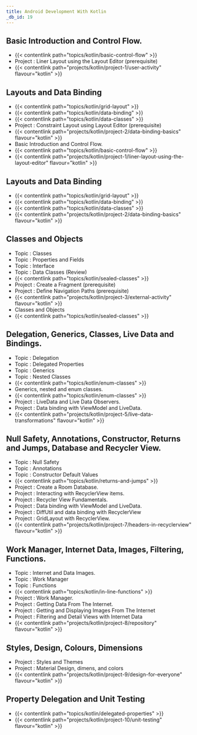 ```yaml
---
title: Android Development With Kotlin
_db_id: 19
---
```


## Basic Introduction and Control Flow.

- {{< contentlink path="topics/kotlin/basic-control-flow" >}}
- Project : Liner Layout using the Layout Editor (prerequisite)
- {{< contentlink path="projects/kotlin/project-1/user-activity" flavour="kotlin" >}}

## Layouts and Data Binding

- {{< contentlink path="topics/kotlin/grid-layout" >}}
- {{< contentlink path="topics/kotlin/data-binding" >}}
- {{< contentlink path="topics/kotlin/data-classes" >}}
- Project : Constraint Layout using Layout Editor (prerequisite)
- {{< contentlink path="projects/kotlin/project-2/data-binding-basics"  flavour="kotlin" >}}
- Basic Introduction and Control Flow.
- {{< contentlink path="topics/kotlin/basic-control-flow" >}}
- {{< contentlink path="projects/kotlin/project-1/liner-layout-using-the-layout-editor" flavour="kotlin" >}}

## Layouts and Data Binding

- {{< contentlink path="topics/kotlin/grid-layout" >}}
- {{< contentlink path="topics/kotlin/data-binding" >}}
- {{< contentlink path="topics/kotlin/data-classes" >}}
- {{< contentlink path="projects/kotlin/project-2/data-binding-basics" flavour="kotlin" >}}

## Classes and Objects

- Topic : Classes
- Topic : Properties and Fields
- Topic : Interface
- Topic : Data Classes (Review)
- {{< contentlink path="topics/kotlin/sealed-classes" >}}
- Project : Create a Fragment (prerequisite)
- Project : Define Navigation Paths (prerequisite)
- {{< contentlink path="projects/kotlin/project-3/external-activity"  flavour="kotlin" >}}
- Classes and Objects
- {{< contentlink path="topics/kotlin/sealed-classes" >}}

## Delegation, Generics, Classes, Live Data and Bindings.

- Topic : Delegation
- Topic : Delegated Properties
- Topic : Generics
- Topic : Nested Classes
- {{< contentlink path="topics/kotlin/enum-classes" >}}
- Generics, nested and enum classes.
- {{< contentlink path="topics/kotlin/enum-classes" >}}
- Project : LiveData and Live Data Observers.
- Project : Data binding with ViewModel and LiveData.
- {{< contentlink path="projects/kotlin/project-5/live-data-transformations" flavour="kotlin" >}}

## Null Safety, Annotations, Constructor, Returns and Jumps, Database and Recycler View.

- Topic : Null Safety
- Topic : Annotations
- Topic : Constructor Default Values
- {{< contentlink path="topics/kotlin/returns-and-jumps" >}}
- Project : Create a Room Database.
- Project : Interacting with RecyclerView items.
- Project : Recycler View Fundamentals.
- Project : Data binding with ViewModel and LiveData.
- Project : DiffUtil and data binding with RecyclerView
- Project : GridLayout with RecyclerView.
- {{< contentlink path="projects/kotlin/project-7/headers-in-recyclerview" flavour="kotlin" >}}

## Work Manager, Internet Data, Images, Filtering, Functions.

- Topic : Internet and Data Images.
- Topic : Work Manager
- Topic : Functions
- {{< contentlink path="topics/kotlin/in-line-functions" >}}
- Project : Work Manager.
- Project : Getting Data From The Internet.
- Project : Getting and Displaying Images From The Internet
- Project : Filtering and Detail Views with Internet Data
- {{< contentlink path="projects/kotlin/project-8/repository" flavour="kotlin" >}}

## Styles, Design, Colours, Dimensions

- Project : Styles and Themes
- Project : Material Design, dimens, and colors
- {{< contentlink path="projects/kotlin/project-9/design-for-everyone" flavour="kotlin" >}}

## Property Delegation and Unit Testing

- {{< contentlink path="topics/kotlin/delegated-properties" >}}
- {{< contentlink path="projects/kotlin/project-10/unit-testing" flavour="kotlin" >}}

